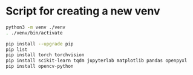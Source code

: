 # Script for creating a new venv

```bash
python3 -m venv ./venv
. ./venv/bin/activate

pip install --upgrade pip
pip list
pip install torch torchvision
pip install scikit-learn tqdm jupyterlab matplotlib pandas openpyxl
pip install opencv-python
```
